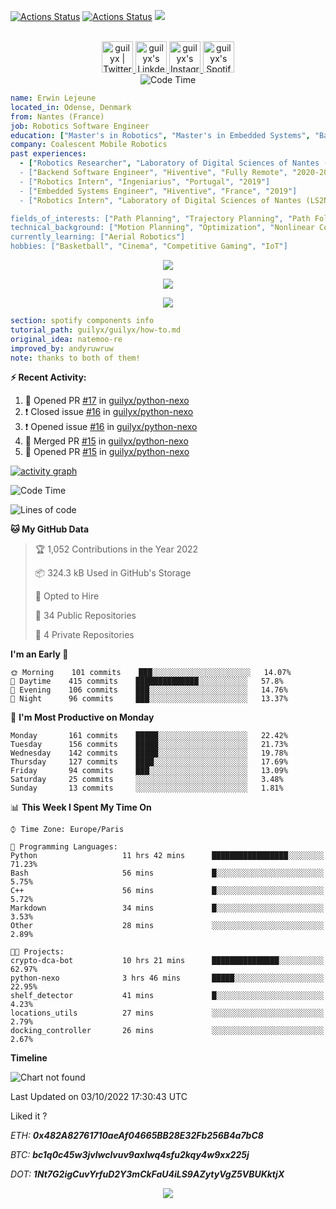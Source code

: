 [![Actions Status](https://github.com/guilyx/guilyx/workflows/wakatime-stats/badge.svg)](https://github.com/guilyx/guilyx/actions)
[![Actions Status](https://github.com/guilyx/guilyx/workflows/update-gh-activity/badge.svg)](https://github.com/guilyx/guilyx/actions)
![](https://visitor-badge.glitch.me/badge?page_id=guilyx.guilyx)

<p align="center">
<br/>
<a href="https://twitter.com/nthofhisname">
  <img alt="guilyx | Twitter" width="50px" src="https://user-images.githubusercontent.com/43545812/144034996-602b144a-16e1-41cc-99e7-c6040b20dcaf.png"/>
</a>
<a href="https://www.linkedin.com/in/erwinlejeune-lkn">
  <img alt="guilyx's LinkdeIN" width="50px" src="https://user-images.githubusercontent.com/43545812/144035037-0f415fc7-9f96-4517-a370-ccc6e78a714b.png" />
</a>
<a href="https://www.instagram.com/nthofhisname">
  <img alt="guilyx's Instagram" width="50px" src="https://user-images.githubusercontent.com/43545812/144035088-0dfb165f-8fe0-4d13-896c-876c29d2b128.png" />
</a>
<a href="https://open.spotify.com/user/11147618695?si=zZFn6uAGRLyoU02lsG50GA">
  <img alt="guilyx's Spotify" width="50px" src="https://user-images.githubusercontent.com/43545812/144035120-1ad5169b-91c7-4078-bef9-6a82c733f373.png" />
</a>
<br>
<img alt="Code Time" src="https://img.shields.io/endpoint?style=flat&url=https://codetime-api.datreks.com/badge/1615?logoColor=white%26project=%26recentMS=0%26showProject=false" />
</p>

```yaml
name: Erwin Lejeune
located_in: Odense, Denmark
from: Nantes (France)
job: Robotics Software Engineer
education: ["Master's in Robotics", "Master's in Embedded Systems", "Bachelor's in Electronics"]
company: Coalescent Mobile Robotics
past experiences: 
  - ["Robotics Researcher", "Laboratory of Digital Sciences of Nantes (LS2N)", "France", "2019-2021]
  - ["Backend Software Engineer", "Hiventive", "Fully Remote", "2020-2021"]
  - ["Robotics Intern", "Ingeniarius", "Portugal", "2019"]
  - ["Embedded Systems Engineer", "Hiventive", "France", "2019"]
  - ["Robotics Intern", "Laboratory of Digital Sciences of Nantes (LS2N)", "France", "2019"]

fields_of_interests: ["Path Planning", "Trajectory Planning", "Path Following", "Behaviour Planning", "Localization", "Sensor Fusion", "Embedded Systems"]
technical_background: ["Motion Planning", "Optimization", "Nonlinear Control", "Real-Time Systems", "Automated Planning"]
currently_learning: ["Aerial Robotics"]
hobbies: ["Basketball", "Cinema", "Competitive Gaming", "IoT"]
```

<p align="center">
  <img alig src="https://github-profile-trophy.vercel.app/?username=guilyx&column=6&rank=SSS,SS,S,AAA,AA,A,B,C" />
</p>

<p align="center">
  <a href="https://spotify-github-profile.vercel.app/api/view?uid=11147618695&redirect=true">
    <img src="https://spotify-github-profile.vercel.app/api/view?uid=11147618695&cover_image=true&theme=default&bar_color=e3e3e3&bar_color_cover=true">
  </a>
</p>

<p align="center">
  <img src="https://guilyx.vercel.app/api/top-played">
</p>
 
```yaml
section: spotify components info
tutorial_path: guilyx/guilyx/how-to.md
original_idea: natemoo-re
improved_by: andyruwruw
note: thanks to both of them!
```


**:zap: Recent Activity:**

<!--START_SECTION:activity-->
1. 💪 Opened PR [#17](https://github.com/guilyx/python-nexo/pull/17) in [guilyx/python-nexo](https://github.com/guilyx/python-nexo)
2. ❗️ Closed issue [#16](https://github.com/guilyx/python-nexo/issues/16) in [guilyx/python-nexo](https://github.com/guilyx/python-nexo)
3. ❗️ Opened issue [#16](https://github.com/guilyx/python-nexo/issues/16) in [guilyx/python-nexo](https://github.com/guilyx/python-nexo)
4. 🎉 Merged PR [#15](https://github.com/guilyx/python-nexo/pull/15) in [guilyx/python-nexo](https://github.com/guilyx/python-nexo)
5. 💪 Opened PR [#15](https://github.com/guilyx/python-nexo/pull/15) in [guilyx/python-nexo](https://github.com/guilyx/python-nexo)
<!--END_SECTION:activity-->

[![activity graph](https://activity-graph.herokuapp.com/graph?username=guilyx&custom_title=Erwin's%20activity%20graph&theme=github-light&hide_border=true)](https://github.com/ashutosh00710/github-readme-activity-graph)

<!--START_SECTION:waka-->
![Code Time](http://img.shields.io/badge/Code%20Time-785%20hrs%2034%20mins-blue)

![Lines of code](https://img.shields.io/badge/From%20Hello%20World%20I%27ve%20Written-295%20Thousand%20lines%20of%20code-blue)

**🐱 My GitHub Data** 

> 🏆 1,052 Contributions in the Year 2022
 > 
> 📦 324.3 kB Used in GitHub's Storage 
 > 
> 💼 Opted to Hire
 > 
> 📜 34 Public Repositories 
 > 
> 🔑 4 Private Repositories  
 > 
**I'm an Early 🐤** 

```text
🌞 Morning    101 commits    ███░░░░░░░░░░░░░░░░░░░░░░   14.07% 
🌆 Daytime    415 commits    ██████████████░░░░░░░░░░░   57.8% 
🌃 Evening    106 commits    ███░░░░░░░░░░░░░░░░░░░░░░   14.76% 
🌙 Night      96 commits     ███░░░░░░░░░░░░░░░░░░░░░░   13.37%

```
📅 **I'm Most Productive on Monday** 

```text
Monday       161 commits    █████░░░░░░░░░░░░░░░░░░░░   22.42% 
Tuesday      156 commits    █████░░░░░░░░░░░░░░░░░░░░   21.73% 
Wednesday    142 commits    █████░░░░░░░░░░░░░░░░░░░░   19.78% 
Thursday     127 commits    ████░░░░░░░░░░░░░░░░░░░░░   17.69% 
Friday       94 commits     ███░░░░░░░░░░░░░░░░░░░░░░   13.09% 
Saturday     25 commits     ░░░░░░░░░░░░░░░░░░░░░░░░░   3.48% 
Sunday       13 commits     ░░░░░░░░░░░░░░░░░░░░░░░░░   1.81%

```


📊 **This Week I Spent My Time On** 

```text
⌚︎ Time Zone: Europe/Paris

💬 Programming Languages: 
Python                   11 hrs 42 mins      █████████████████░░░░░░░░   71.23% 
Bash                     56 mins             █░░░░░░░░░░░░░░░░░░░░░░░░   5.75% 
C++                      56 mins             █░░░░░░░░░░░░░░░░░░░░░░░░   5.72% 
Markdown                 34 mins             █░░░░░░░░░░░░░░░░░░░░░░░░   3.53% 
Other                    28 mins             ░░░░░░░░░░░░░░░░░░░░░░░░░   2.89%

🐱‍💻 Projects: 
crypto-dca-bot           10 hrs 21 mins      ███████████████░░░░░░░░░░   62.97% 
python-nexo              3 hrs 46 mins       █████░░░░░░░░░░░░░░░░░░░░   22.95% 
shelf_detector           41 mins             █░░░░░░░░░░░░░░░░░░░░░░░░   4.23% 
locations_utils          27 mins             ░░░░░░░░░░░░░░░░░░░░░░░░░   2.79% 
docking_controller       26 mins             ░░░░░░░░░░░░░░░░░░░░░░░░░   2.67%

```

**Timeline**

![Chart not found](https://raw.githubusercontent.com/guilyx/guilyx/master/charts/bar_graph.png) 


 Last Updated on 03/10/2022 17:30:43 UTC
<!--END_SECTION:waka-->

Liked it ?

*ETH: **0x482A82761710aeAf04665BB28E32Fb256B4a7bC8***

*BTC: **bc1q0c45w3jvlwclvuv9axlwq4sfu2kqy4w9xx225j***

*DOT: **1Nt7G2igCuvYrfuD2Y3mCkFaU4iLS9AZytyVgZ5VBUKktjX***

<p align="center">
  <img src="https://capsule-render.vercel.app/api?type=waving&color=gradient&height=60&section=footer"/>
</p>
